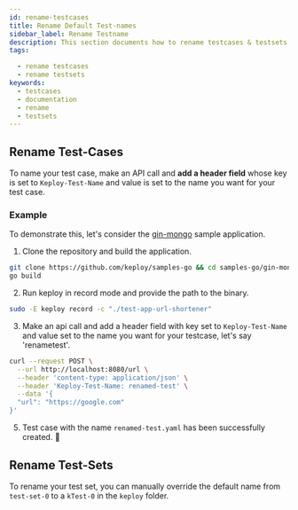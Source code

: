 ```yaml
---
id: rename-testcases
title: Rename Default Test-names
sidebar_label: Rename Testname
description: This section documents how to rename testcases & testsets
tags:

  - rename testcases
  - rename testsets
keywords:
  - testcases
  - documentation
  - rename
  - testsets
---
```


## Rename Test-Cases
To name your test case, make an API call and **add a header field** whose key is set to `Keploy-Test-Name` and value is set to the name you want for your test case.

### Example

To demonstrate this, let's consider the [gin-mongo](https://github.com/keploy/samples-go/tree/main/gin-mongo) sample application.

1. Clone the repository and build the application.

```bash
git clone https://github.com/keploy/samples-go && cd samples-go/gin-mongo
go build
```

2. Run keploy in record mode and provide the path to the binary.

```bash
sudo -E keploy record -c "./test-app-url-shortener"
```

3. Make an api call and add a header field with key set to `Keploy-Test-Name` and value set to the name you want for your testcase, let's say 'renametest'.

```bash
curl --request POST \
  --url http://localhost:8080/url \
  --header 'content-type: application/json' \
  --header 'Keploy-Test-Name: renamed-test' \
  --data '{
  "url": "https://google.com"
}'
```

5. Test case with the name `renamed-test.yaml` has been successfully created. 🎉

## Rename Test-Sets

To rename your test set, you can manually override the default name from `test-set-0` to a `kTest-0` in the `keploy` folder.